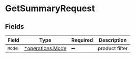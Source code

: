 # GetSummaryRequest


## Fields

| Field                                               | Type                                                | Required                                            | Description                                         |
| --------------------------------------------------- | --------------------------------------------------- | --------------------------------------------------- | --------------------------------------------------- |
| `Mode`                                              | [*operations.Mode](../../models/operations/mode.md) | :heavy_minus_sign:                                  | product filter                                      |